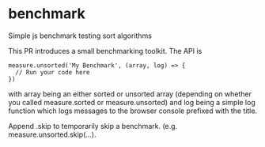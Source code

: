 # benchmark
Simple js benchmark testing sort algorithms

This PR introduces a small benchmarking toolkit. The API is
```
measure.unsorted('My Benchmark', (array, log) => {
  // Run your code here
})
```

with array being an either sorted or unsorted array (depending on whether you called measure.sorted or measure.unsorted) and log being a simple log function which logs messages to the browser console prefixed with the title.

Append .skip to temporarily skip a benchmark. (e.g. measure.unsorted.skip(...).


